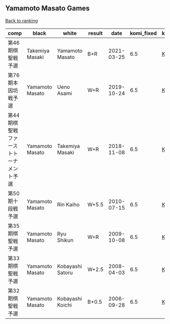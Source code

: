 ## Yamamoto Masato Games

[Back to ranking](index.md)




| **comp** | **black** | **white** | **result** | **date** | **komi_fixed** | **kifu** | 
| --- | --- | --- | --- | --- | --- | --- |
| 第46期棋聖戦予選 | Takemiya Masaki | Yamamoto Masato | B+R | 2021-03-25 | 6.5 | [Kifu](https://kifudepot.net/kifucontents.php?id=eLpITJljhEYuxuiEXxt4ng%3D%3D) | 
| 第76期本因坊戦予選 | Yamamoto Masato | Ueno Asami | W+R | 2019-10-24 | 6.5 | [Kifu](https://kifudepot.net/kifucontents.php?id=%2BEJ15ZQEISsiTni9QgdbXQ%3D%3D) | 
| 第44期棋聖戦ファーストトーナメント予選 | Yamamoto Masato | Takemiya Masaki | W+R | 2018-11-08 | 6.5 | [Kifu](https://kifudepot.net/kifucontents.php?id=pNCxw62CAix66YGmp0i1SQ%3D%3D) | 
| 第50期十段戦予選 | Yamamoto Masato | Rin Kaiho | W+5.5 | 2010-07-15 | 6.5 | [Kifu](https://kifudepot.net/kifucontents.php?id=8HjYknE5Lfm05vkcqU9Vrw%3D%3D) | 
| 第35期棋聖戦予選 | Yamamoto Masato | Ryu Shikun | W+R | 2009-10-08 | 6.5 | [Kifu](https://kifudepot.net/kifucontents.php?id=l0ed2quRB49rPW4eLX454Q%3D%3D) | 
| 第33期棋聖戦予選 | Yamamoto Masato | Kobayashi Satoru | W+2.5 | 2008-04-03 | 6.5 | [Kifu](https://kifudepot.net/kifucontents.php?id=UOu72mvZ6zw7X9zAvqpOpg%3D%3D) | 
| 第32期棋聖戦予選 | Yamamoto Masato | Kobayashi Koichi | B+0.5 | 2006-09-28 | 6.5 | [Kifu](https://kifudepot.net/kifucontents.php?id=wPIhQi3KNilUwxRAQBQktQ%3D%3D) |




